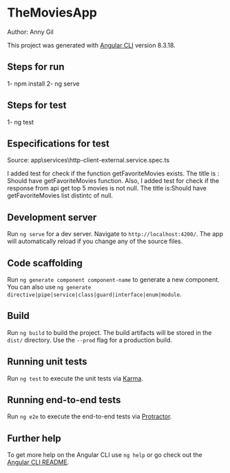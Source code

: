 # TheMoviesApp
Author: Anny Gil

This project was generated with [Angular CLI](https://github.com/angular/angular-cli) version 8.3.18.

## Steps for run

1- npm install
2- ng serve

## Steps for test

1- ng test

## Especifications for test
Source: app\services\http-client-external.service.spec.ts

I added test for check if the function getFavoriteMovies exists. The title is : Should have getFavoriteMovies function.
Also, I added test for check if the response from api get top 5 movies is not null. The title is:Should have getFavoriteMovies list distintc of null.

## Development server

Run `ng serve` for a dev server. Navigate to `http://localhost:4200/`. The app will automatically reload if you change any of the source files.

## Code scaffolding

Run `ng generate component component-name` to generate a new component. You can also use `ng generate directive|pipe|service|class|guard|interface|enum|module`.

## Build

Run `ng build` to build the project. The build artifacts will be stored in the `dist/` directory. Use the `--prod` flag for a production build.

## Running unit tests

Run `ng test` to execute the unit tests via [Karma](https://karma-runner.github.io).

## Running end-to-end tests

Run `ng e2e` to execute the end-to-end tests via [Protractor](http://www.protractortest.org/).

## Further help

To get more help on the Angular CLI use `ng help` or go check out the [Angular CLI README](https://github.com/angular/angular-cli/blob/master/README.md).
